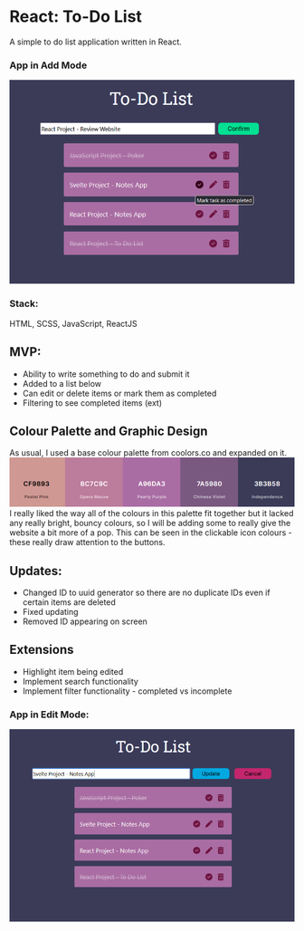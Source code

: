 # React: To-Do List

A simple to do list application written in React.

### App in Add Mode

![To Do List in Add Mode](./readme-images/to-do-list-add.PNG)

### Stack:

HTML, SCSS, JavaScript, ReactJS

## MVP:

-   Ability to write something to do and submit it
-   Added to a list below
-   Can edit or delete items or mark them as completed
-   Filtering to see completed items (ext)

## Colour Palette and Graphic Design

As usual, I used a base colour palette from coolors.co and expanded on it.
![colour palette base](./readme-images/colour-palette.PNG)
I really liked the way all of the colours in this palette fit together but it lacked any really bright, bouncy colours, so I will be adding some to really give the website a bit more of a pop. This can be seen in the clickable icon colours - these really draw attention to the buttons.

## Updates:

-   Changed ID to uuid generator so there are no duplicate IDs even if certain items are deleted
-   Fixed updating
-   Removed ID appearing on screen

## Extensions

-   Highlight item being edited
-   Implement search functionality
-   Implement filter functionality - completed vs incomplete

### App in Edit Mode:

![To Do List in Edit Mode](./readme-images/to-do-list-edit.PNG)

